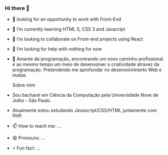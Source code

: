 ### Hi there 👋

- 🔭 looking for an opportunity to work with Front-End
- 🌱 I’m currently learning HTML 5, CSS 3 and Javacript
- 👯 I’m looking to collaborate on Front-end projects using React
- 🤔 I’m looking for help with nothing for now
- 💬 Amante da programação, encontrando um novo caminho profissional e ao mesmo tempo um meio de desenvolver a criatividade atravez da programação. Pretendendo me aprofundar no desenvolvimento Web e mobie.
  
  Sobre mim

- Sou bacharel em Ciência da Computação pela Universidade Nove de Julho - São Paulo.
- Atualmente estou estudando Javascript/CSS/HTML juntamente com PHP.

- 📫 How to reach me: ...
- 😄 Pronouns: ...
- ⚡ Fun fact: ...

